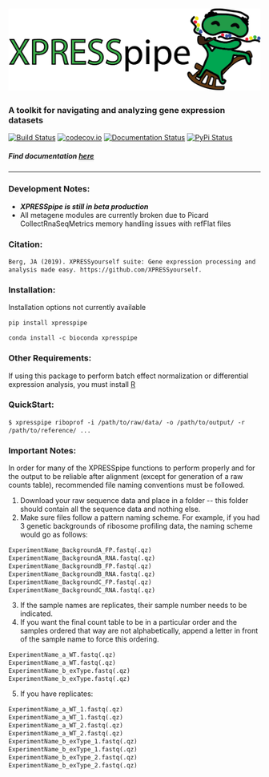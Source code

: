 # ![XPRESSpipe](https://raw.githubusercontent.com/XPRESSyourself/XPRESSpipe/master/docs/content/xpresspipe.png)


### A toolkit for navigating and analyzing gene expression datasets

[![Build Status](https://travis-ci.org/XPRESSyourself/XPRESSpipe.svg?branch=master)](https://travis-ci.org/XPRESSyourself/XPRESSpipe)
[![codecov.io](https://codecov.io/gh/XPRESSyourself/XPRESSpipe/XPRESSpipe.svg?branch=master)](https://codecov.io/gh/XPRESSyourself/XPRESSpipe)
[![Documentation Status](https://readthedocs.org/projects/xpresspipe/badge/?version=latest)](https://xpresspipe.readthedocs.io/en/latest/?badge=latest)
[![PyPi Status](https://img.shields.io/pypi/v/XPRESSpipe.svg)](https://pypi.org/project/XPRESSpipe/)

##### Find documentation [here](https://xpresspipe.readthedocs.io/en/latest/)

-----

### Development Notes:
- <b><i>XPRESSpipe is still in beta production</i></b>  
- All metagene modules are currently broken due to Picard CollectRnaSeqMetrics memory handling issues with refFlat files 

### Citation:    
```
Berg, JA (2019). XPRESSyourself suite: Gene expression processing and analysis made easy. https://github.com/XPRESSyourself.
```

### Installation:   
Installation options not currently available   
```
pip install xpresspipe
```
```
conda install -c bioconda xpresspipe
```

### Other Requirements:
If using this package to perform batch effect normalization or differential expression analysis, you must install [R](https://www.r-project.org/)

### QuickStart:   
```
$ xpresspipe riboprof -i /path/to/raw/data/ -o /path/to/output/ -r /path/to/reference/ ...
```

### Important Notes:    
In order for many of the XPRESSpipe functions to perform properly and for the output to be reliable after alignment (except for generation of a raw counts table), recommended file naming conventions must be followed.

1. Download your raw sequence data and place in a folder -- this folder should contain all the sequence data and nothing else.
2. Make sure files follow a pattern naming scheme. For example, if you had 3 genetic backgrounds of ribosome profiling data, the naming scheme would go as follows:
```
ExperimentName_BackgroundA_FP.fastq(.qz)
ExperimentName_BackgroundA_RNA.fastq(.qz)
ExperimentName_BackgroundB_FP.fastq(.qz)
ExperimentName_BackgroundB_RNA.fastq(.qz)
ExperimentName_BackgroundC_FP.fastq(.qz)
ExperimentName_BackgroundC_RNA.fastq(.qz)
```
3. If the sample names are replicates, their sample number needs to be indicated.
4. If you want the final count table to be in a particular order and the samples ordered that way are not alphabetically, append a letter in front of the sample name to force this ordering.
```
ExperimentName_a_WT.fastq(.qz)
ExperimentName_a_WT.fastq(.qz)
ExperimentName_b_exType.fastq(.qz)
ExperimentName_b_exType.fastq(.qz)
```
5. If you have replicates:
```
ExperimentName_a_WT_1.fastq(.qz)
ExperimentName_a_WT_1.fastq(.qz)
ExperimentName_a_WT_2.fastq(.qz)
ExperimentName_a_WT_2.fastq(.qz)
ExperimentName_b_exType_1.fastq(.qz)
ExperimentName_b_exType_1.fastq(.qz)
ExperimentName_b_exType_2.fastq(.qz)
ExperimentName_b_exType_2.fastq(.qz)
```
